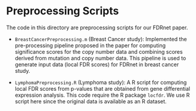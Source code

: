 # Preprocessing Scripts
The code in this directory are preprocessing scripts for our FDRnet paper.

- `BreastCancerPreprocessing.m` (Breast Cancer study): Implemented the pre-processing pipeline proposed in the paper for computing significance scores for the copy number data and combining scores derived from mutation and copy number data. This pipeline is used to generate input data (local FDR scores) for FDRnet in breast cancer study.

- `LymphomaPreprocessing.R` (Lymphoma study): A R script for computing local FDR scores from p-values that are obtained from gene differential expression analysis. This code require the R package `locfdr`. We use R script here since the original data is available as an R dataset.
